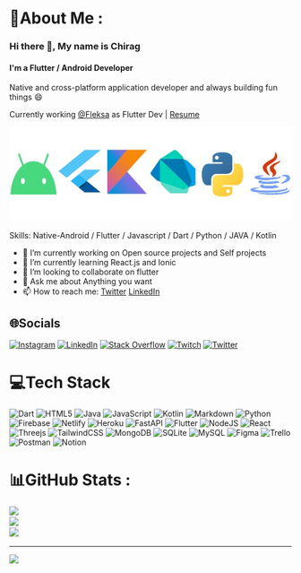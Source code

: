 # 💫About Me :
### Hi there 👋, My name is Chirag
#### I'm a Flutter / Android Developer
Native and cross-platform application developer and always building fun things 😄

Currently working [@Fleksa](https://fleksa.com/) as Flutter Dev | [Resume](https://docs.google.com/document/d/1GVdfTEE1pWiqRq0mXFx_W7Xe6E60BvM2ZsgfAe_aHwQ/edit?usp=sharing)

![](https://raw.githubusercontent.com/ChiragKr04/ChiragKr04/main/Web_Photo_Editor.jpg)

Skills: Native-Android / Flutter / Javascript / Dart / Python / JAVA / Kotlin

- 🔭 I’m currently working on Open source projects and Self projects 
- 🌱 I’m currently learning React.js and Ionic
- 👯 I’m looking to collaborate on flutter 
- 💬 Ask me about Anything you want 
- 📫 How to reach me: [Twitter](https://twitter.com/ChiragKr04) [LinkedIn](https://www.linkedin.com/in/chirag-bargoojar-41330816b/)

## 🌐Socials
[![Instagram](https://img.shields.io/badge/Instagram-%23E4405F.svg?logo=Instagram&logoColor=white)](https://instagram.com/chiragkr04) [![LinkedIn](https://img.shields.io/badge/LinkedIn-%230077B5.svg?logo=linkedin&logoColor=white)](https://linkedin.com/in/chirag-bargoojar-41330816b) [![Stack Overflow](https://img.shields.io/badge/-Stackoverflow-FE7A16?logo=stack-overflow&logoColor=white)](https://stackoverflow.com/users/11855654) [![Twitch](https://img.shields.io/badge/Twitch-%239146FF.svg?logo=Twitch&logoColor=white)](https://twitch.tv/Chirag_04) [![Twitter](https://img.shields.io/badge/Twitter-%231DA1F2.svg?logo=Twitter&logoColor=white)](https://twitter.com/ChiragKr04) 

# 💻Tech Stack
![Dart](https://img.shields.io/badge/dart-%230175C2.svg?style=for-the-badge&logo=dart&logoColor=white) ![HTML5](https://img.shields.io/badge/html5-%23E34F26.svg?style=for-the-badge&logo=html5&logoColor=white) ![Java](https://img.shields.io/badge/java-%23ED8B00.svg?style=for-the-badge&logo=java&logoColor=white) ![JavaScript](https://img.shields.io/badge/javascript-%23323330.svg?style=for-the-badge&logo=javascript&logoColor=%23F7DF1E) ![Kotlin](https://img.shields.io/badge/kotlin-%230095D5.svg?style=for-the-badge&logo=kotlin&logoColor=white) ![Markdown](https://img.shields.io/badge/markdown-%23000000.svg?style=for-the-badge&logo=markdown&logoColor=white) ![Python](https://img.shields.io/badge/python-3670A0?style=for-the-badge&logo=python&logoColor=ffdd54) ![Firebase](https://img.shields.io/badge/firebase-%23039BE5.svg?style=for-the-badge&logo=firebase) ![Netlify](https://img.shields.io/badge/netlify-%23000000.svg?style=for-the-badge&logo=netlify&logoColor=#00C7B7) ![Heroku](https://img.shields.io/badge/heroku-%23430098.svg?style=for-the-badge&logo=heroku&logoColor=white) ![FastAPI](https://img.shields.io/badge/FastAPI-005571?style=for-the-badge&logo=fastapi) ![Flutter](https://img.shields.io/badge/Flutter-%2302569B.svg?style=for-the-badge&logo=Flutter&logoColor=white) ![NodeJS](https://img.shields.io/badge/node.js-6DA55F?style=for-the-badge&logo=node.js&logoColor=white) ![React](https://img.shields.io/badge/react-%2320232a.svg?style=for-the-badge&logo=react&logoColor=%2361DAFB) ![Threejs](https://img.shields.io/badge/threejs-black?style=for-the-badge&logo=three.js&logoColor=white) ![TailwindCSS](https://img.shields.io/badge/tailwindcss-%2338B2AC.svg?style=for-the-badge&logo=tailwind-css&logoColor=white) ![MongoDB](https://img.shields.io/badge/MongoDB-%234ea94b.svg?style=for-the-badge&logo=mongodb&logoColor=white) ![SQLite](https://img.shields.io/badge/sqlite-%2307405e.svg?style=for-the-badge&logo=sqlite&logoColor=white) ![MySQL](https://img.shields.io/badge/mysql-%2300f.svg?style=for-the-badge&logo=mysql&logoColor=white) 	![Figma](https://img.shields.io/badge/figma-%23F24E1E.svg?style=for-the-badge&logo=figma&logoColor=white) ![Trello](https://img.shields.io/badge/Trello-%23026AA7.svg?style=for-the-badge&logo=Trello&logoColor=white) ![Postman](https://img.shields.io/badge/Postman-FF6C37?style=for-the-badge&logo=postman&logoColor=white) ![Notion](https://img.shields.io/badge/Notion-%23000000.svg?style=for-the-badge&logo=notion&logoColor=white)
# 📊GitHub Stats :
![](https://github-readme-stats.vercel.app/api?username=ChiragKr04&theme=dark&hide_border=false&include_all_commits=false&count_private=false)<br/>
![](https://github-readme-streak-stats.herokuapp.com/?user=ChiragKr04&theme=dark&hide_border=false)<br/>
![](https://github-readme-stats.vercel.app/api/top-langs/?username=ChiragKr04&theme=dark&hide_border=false&include_all_commits=false&count_private=false&layout=compact)

---
[![](https://visitcount.itsvg.in/api?id=ChiragKr04&icon=7&color=8)](https://visitcount.itsvg.in)

